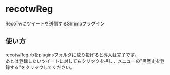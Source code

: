 recotwReg
=========

RecoTwにツイートを送信するShrimpプラグイン

  
使い方
------  
recotwReg.rbをpluginsフォルダに放り投げると導入は完了です。  
あとは登録したいツイートに対して右クリックを押し、メニューの"黒歴史を登録する"をクリックしてください。
